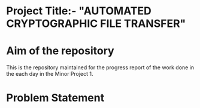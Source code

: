 # Project Title:- "AUTOMATED CRYPTOGRAPHIC FILE TRANSFER"


# Aim of the repository
This is the repository maintained for the progress report of the work done in the each day in the Minor Project 1.


# Problem Statement
